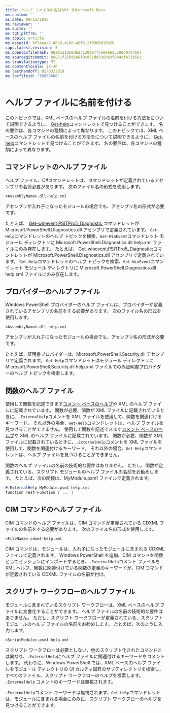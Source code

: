 ```yaml
---
title: ヘルプ ファイルの名前付け |Microsoft Docs
ms.custom: ''
ms.date: 09/12/2016
ms.reviewer: ''
ms.suite: ''
ms.tgt_pltfrm: ''
ms.topic: article
ms.assetid: bf54eac7-88c6-4108-a5f6-2f0906d1662b
caps.latest.revision: 5
ms.openlocfilehash: 06281a1260dbdc120867fce89e6d5c8dd0754b87
ms.sourcegitcommit: b6871f21bd666f9cd71dd336bb3f844cf472b56c
ms.translationtype: MT
ms.contentlocale: ja-JP
ms.lasthandoff: 02/03/2019
ms.locfileid: "56856668"
---
```

# <a name="naming-help-files"></a>ヘルプ ファイルに名前を付ける

このトピックでは、XML ベースのヘルプ ファイルの名前を付ける方法をについて説明できるように、 [Get-help](/powershell/module/Microsoft.PowerShell.Core/Get-Help)コマンドレットで見つけることができます。 名の要件は、各コマンドの種類によって異なります。
このトピックでは、XML ベースのヘルプ ファイルの名前を付ける方法をについて説明できるように、 [Get-help](/powershell/module/Microsoft.PowerShell.Core/Get-Help)コマンドレットで見つけることができます。 名の要件は、各コマンドの種類によって異なります。

## <a name="cmdlet-help-files"></a>コマンドレットのヘルプ ファイル

ヘルプ ファイル、C#コマンドレットは、コマンドレットが定義されているアセンブリの名前必要があります。 次のファイル名の形式を使用します。

```
<AssemblyName>.dll-help.xml
```

アセンブリが入れ子になったモジュールの場合でも、アセンブリ名の形式が必要です。

たとえば、 [Get-winevent;PSITPro5_Diagnostic;](/powershell/module/Microsoft.PowerShell.Diagnostics/Get-WinEvent)コマンドレットが Microsoft.PowerShell.Diagnostics.dll アセンブリで定義されています。 `Get-Help`コマンドレットのヘルプ トピックを検索、`Get-WinEvent`コマンドレット モジュール ディレクトリに Microsoft.PowerShell.Diagnostics.dll help.xml ファイルにのみ存在します。
たとえば、 [Get-winevent;PSITPro5_Diagnostic;](/powershell/module/Microsoft.PowerShell.Diagnostics/Get-WinEvent)コマンドレットが Microsoft.PowerShell.Diagnostics.dll アセンブリで定義されています。 `Get-Help`コマンドレットのヘルプ トピックを検索、`Get-WinEvent`コマンドレット モジュール ディレクトリに Microsoft.PowerShell.Diagnostics.dll help.xml ファイルにのみ存在します。

## <a name="provider-help-files"></a>プロバイダーのヘルプ ファイル

Windows PowerShell プロバイダーのヘルプ ファイルは、プロバイダーが定義されているアセンブリの名前をする必要があります。 次のファイル名の形式を使用します。

```
<AssemblyName>.dll-help.xml
```

アセンブリが入れ子になったモジュールの場合でも、アセンブリ名の形式が必要です。

たとえば、証明書プロバイダーは、Microsoft.PowerShell.Security.dll アセンブリで定義されます。 `Get-Help`コマンドレットはモジュール ディレクトリに Microsoft.PowerShell.Security.dll help.xml ファイルでのみ証明書プロバイダーのヘルプ トピックを検索します。

## <a name="function-help-files"></a>関数のヘルプ ファイル

使用して関数を記述できます[コメント ベースのヘルプ](/powershell/module/microsoft.powershell.core/about/about_comment_based_help)や XML のヘルプ ファイルに記載されています。 関数が必要、関数が XML ファイルに記載されているときに、`.ExternalHelp`コメントを XML ファイルを使用して、関数を関連付けるキーワード。 それ以外の場合、`Get-Help`コマンドレットは、ヘルプ ファイルを見つけることができません。
使用して関数を記述できます[コメント ベースのヘルプ](/powershell/module/microsoft.powershell.core/about/about_comment_based_help)や XML のヘルプ ファイルに記載されています。 関数が必要、関数が XML ファイルに記載されているときに、`.ExternalHelp`コメントを XML ファイルを使用して、関数を関連付けるキーワード。 それ以外の場合、`Get-Help`コマンドレットは、ヘルプ ファイルを見つけることができません。

関数のヘルプ ファイルの名前の技術的な要件はありません。 ただし、関数が定義されている、スクリプト モジュールのヘルプ ファイルの名前をお勧めします。 たとえば、次の関数は、MyModule.psm1 ファイルで定義されます。

```csharp
#.ExternalHelp MyModule.psm1-help.xml
function Test-Function { ... }
```

## <a name="cim-command-help-files"></a>CIM コマンドのヘルプ ファイル

CIM コマンドのヘルプ ファイルは、CIM コマンドが定義されている CDXML ファイルの名前をする必要があります。 次のファイル名の形式を使用します。

```
<FileName>.cdxml-help.xml
```

CIM コマンドは、モジュールは、入れ子になったモジュールに含まれる CDXML ファイルで定義されます。 Windows PowerShell を追加、CIM コマンドを関数としてセッションにインポートするとき、`.ExternalHelp`コメント ファイルを XML ヘルプ、関数に関連付けている関数の定義のキーワードが、CIM コマンドが定義されている CDXML ファイルの名前が付け。

## <a name="script-workflow-help-files"></a>スクリプト ワークフローのヘルプ ファイル

モジュールに含まれているスクリプト ワークフローは、XML ベースのヘルプ ファイルに文書化することができます。 ヘルプ ファイルの名前の技術的な要件はありません。 ただし、スクリプト ワークフローが定義されている、スクリプト モジュールのヘルプ ファイルの名前をお勧めします。 たとえば、次のように入力します。

```
<ScriptModule>.psm1-help.xml
```

スクリプト ワークフローは必要としない、他のスクリプト化されたコマンドとは異なり、`.ExternalHelp`にヘルプ ファイルに関連付けるキーワードをコメントします。 代わりに、Windows PowerShell では、XML ベースのヘルプ ファイルをモジュール ディレクトリの UI カルチャ固有のサブディレクトリを検索し、すべてのファイル、スクリプト ワークフローのヘルプを検索します。 `.ExternalHelp` コメントのキーワードは無視されます。

`.ExternalHelp`コメント キーワードは無視されます、`Get-Help`コマンドレットは、モジュールに含まれる場合にのみに、スクリプト ワークフローのヘルプを見つけることができます。